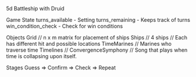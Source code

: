 5d Battleship with Druid

Game State
    turns_available - Setting
    turns_remaining - Keeps track of turns
    win_condition_check - Check for win conditions

Objects
    Grid
        // n x m matrix for placement of ships
    Ships
        // 4 ships
        // Each has different hit and possible locations
    TimeMarines
        // Marines who traverse time
    Timelines
        // 
    ConvergenceSymphony
        // Song that plays when time is collapsing upon itself.

Stages
    Guess => Confirm => Check => Repeat
